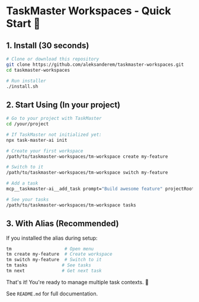 # TaskMaster Workspaces - Quick Start 🚀

## 1. Install (30 seconds)

```bash
# Clone or download this repository
git clone https://github.com/aleksanderem/taskmaster-workspaces.git
cd taskmaster-workspaces

# Run installer
./install.sh
```

## 2. Start Using (In your project)

```bash
# Go to your project with TaskMaster
cd /your/project

# If TaskMaster not initialized yet:
npx task-master-ai init

# Create your first workspace
/path/to/taskmaster-workspaces/tm-workspace create my-feature

# Switch to it
/path/to/taskmaster-workspaces/tm-workspace switch my-feature

# Add a task
mcp__taskmaster-ai__add_task prompt="Build awesome feature" projectRoot="$(pwd)"

# See your tasks
/path/to/taskmaster-workspaces/tm-workspace tasks
```

## 3. With Alias (Recommended)

If you installed the alias during setup:

```bash
tm                    # Open menu
tm create my-feature  # Create workspace  
tm switch my-feature  # Switch to it
tm tasks             # See tasks
tm next              # Get next task
```

That's it! You're ready to manage multiple task contexts. 🎉

See `README.md` for full documentation.